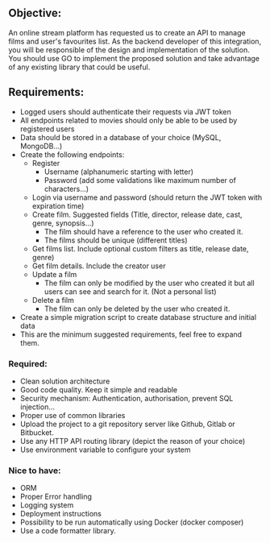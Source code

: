 
## Objective:


An online stream platform has requested us to create an API to manage films
and user's favourites list. As the backend developer of this integration, you will be
responsible of the design and implementation of the solution.
You should use GO to implement the proposed solution and take advantage of
any existing library that could be useful.

## Requirements:

- Logged users should authenticate their requests via JWT token
- All endpoints related to movies should only be able to be used by
registered users
- Data should be stored in a database of your choice (MySQL,
MongoDB...)
- Create the following endpoints:
  - Register
    - Username (alphanumeric starting with letter)
    - Password (add some validations like maximum number of
characters...)
  - Login via username and password (should return the JWT token with
expiration time)
  - Create film. Suggested fields (Title, director, release date, cast, genre,
synopsis...)
    - The film should have a reference to the user who created it.
    - The films should be unique (different titles)
  - Get films list. Include optional custom filters as title, release date, genre)
  - Get film details. Include the creator user
  - Update a film
    - The film can only be modified by the user who created it but all
users can see and search for it. (Not a personal list)
  - Delete a film
    - The film can only be deleted by the user who created it.
 - Create a simple migration script to create database structure and initial
data
 - This are the minimum suggested requirements, feel free to expand them.



### Required:

- Clean solution architecture
- Good code quality. Keep it simple and readable
- Security mechanism: Authentication, authorisation, prevent SQL
injection...
- Proper use of common libraries
- Upload the project to a git repository server like Github, Gitlab or
Bitbucket.
- Use any HTTP API routing library (depict the reason of your choice)
- Use environment variable to configure your system

### Nice to have:

- ORM
- Proper Error handling
- Logging system
- Deployment instructions
- Possibility to be run automatically using Docker (docker composer)
- Use a code formatter library.
